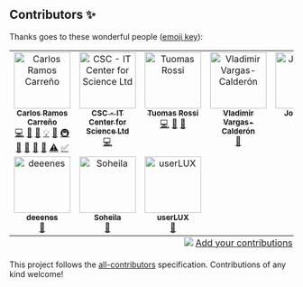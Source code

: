
## Contributors ✨

Thanks goes to these wonderful people ([emoji key](https://allcontributors.org/docs/en/emoji-key)):

<!-- ALL-CONTRIBUTORS-LIST:START - Do not remove or modify this section -->
<!-- prettier-ignore-start -->
<!-- markdownlint-disable -->
<table>
  <tbody>
    <tr>
      <td align="center" valign="top" width="14.28%"><a href="https://github.com/vnmabus"><img src="https://avatars.githubusercontent.com/u/2364173?v=4?s=100" width="100px;" alt="Carlos Ramos Carreño"/><br /><sub><b>Carlos Ramos Carreño</b></sub></a><br /><a href="https://github.com/VNMabus/rdata/commits?author=vnmabus" title="Code">💻</a> <a href="#data-vnmabus" title="Data">🔣</a> <a href="https://github.com/VNMabus/rdata/commits?author=vnmabus" title="Documentation">📖</a> <a href="#example-vnmabus" title="Examples">💡</a> <a href="#ideas-vnmabus" title="Ideas, Planning, & Feedback">🤔</a> <a href="#infra-vnmabus" title="Infrastructure (Hosting, Build-Tools, etc)">🚇</a> <a href="#maintenance-vnmabus" title="Maintenance">🚧</a> <a href="#projectManagement-vnmabus" title="Project Management">📆</a> <a href="#question-vnmabus" title="Answering Questions">💬</a> <a href="https://github.com/VNMabus/rdata/pulls?q=is%3Apr+reviewed-by%3Avnmabus" title="Reviewed Pull Requests">👀</a> <a href="https://github.com/VNMabus/rdata/commits?author=vnmabus" title="Tests">⚠️</a> <a href="#tutorial-vnmabus" title="Tutorials">✅</a></td>
      <td align="center" valign="top" width="14.28%"><a href="https://www.csc.fi"><img src="https://upload.wikimedia.org/wikipedia/en/6/6e/CSC_%E2%80%93_IT_Center_for_Science_%28logo%29.jpg?s=100" width="100px;" alt="CSC - IT Center for Science Ltd"/><br /><sub><b>CSC - IT Center for Science Ltd</b></sub></a><br /><a href="https://github.com/vnmabus/rdata/commits?author=trossi" title="Code">💻</a></td>
      <td align="center" valign="top" width="14.28%"><a href="https://github.com/trossi"><img src="https://avatars.githubusercontent.com/u/34502776?v=4?s=100" width="100px;" alt="Tuomas Rossi"/><br /><sub><b>Tuomas Rossi</b></sub></a><br /><a href="https://github.com/VNMabus/rdata/commits?author=trossi" title="Code">💻</a> <a href="#ideas-trossi" title="Ideas, Planning, & Feedback">🤔</a> <a href="https://github.com/VNMabus/rdata/issues?q=author%3Atrossi" title="Bug reports">🐛</a></td>
      <td align="center" valign="top" width="14.28%"><a href="https://www.researchgate.net/profile/Vladimir_Vargas-Calderon"><img src="https://avatars.githubusercontent.com/u/31494271?v=4?s=100" width="100px;" alt="Vladimir Vargas-Calderón"/><br /><sub><b>Vladimir Vargas-Calderón</b></sub></a><br /><a href="https://github.com/VNMabus/rdata/issues?q=author%3AVolodyaCO" title="Bug reports">🐛</a></td>
      <td align="center" valign="top" width="14.28%"><a href="https://jorgelindodaveiga.myportfolio.com/"><img src="https://avatars.githubusercontent.com/u/79350063?v=4?s=100" width="100px;" alt="Jorgelindo"/><br /><sub><b>Jorgelindo</b></sub></a><br /><a href="https://github.com/VNMabus/rdata/issues?q=author%3AJorgelindo238" title="Bug reports">🐛</a></td>
      <td align="center" valign="top" width="14.28%"><a href="https://github.com/zoj613"><img src="https://avatars.githubusercontent.com/u/44142765?v=4?s=100" width="100px;" alt="zoj613"/><br /><sub><b>zoj613</b></sub></a><br /><a href="https://github.com/VNMabus/rdata/issues?q=author%3Azoj613" title="Bug reports">🐛</a></td>
      <td align="center" valign="top" width="14.28%"><a href="https://github.com/schlegelp"><img src="https://avatars.githubusercontent.com/u/7161148?v=4?s=100" width="100px;" alt="Philipp Schlegel"/><br /><sub><b>Philipp Schlegel</b></sub></a><br /><a href="https://github.com/VNMabus/rdata/issues?q=author%3Aschlegelp" title="Bug reports">🐛</a></td>
    </tr>
    <tr>
      <td align="center" valign="top" width="14.28%"><a href="https://denes.omnipathdb.org/"><img src="https://avatars.githubusercontent.com/u/2679889?v=4?s=100" width="100px;" alt="deeenes"/><br /><sub><b>deeenes</b></sub></a><br /><a href="https://github.com/VNMabus/rdata/issues?q=author%3Adeeenes" title="Bug reports">🐛</a></td>
      <td align="center" valign="top" width="14.28%"><a href="https://github.com/soheila-sahami"><img src="https://avatars.githubusercontent.com/u/9429831?v=4?s=100" width="100px;" alt="Soheila"/><br /><sub><b>Soheila</b></sub></a><br /><a href="#ideas-soheila-sahami" title="Ideas, Planning, & Feedback">🤔</a></td>
      <td align="center" valign="top" width="14.28%"><a href="https://github.com/userLUX"><img src="https://avatars.githubusercontent.com/u/107994632?v=4?s=100" width="100px;" alt="userLUX"/><br /><sub><b>userLUX</b></sub></a><br /><a href="https://github.com/VNMabus/rdata/issues?q=author%3AuserLUX" title="Bug reports">🐛</a></td>
    </tr>
  </tbody>
  <tfoot>
    <tr>
      <td align="center" size="13px" colspan="7">
        <img src="https://raw.githubusercontent.com/all-contributors/all-contributors-cli/1b8533af435da9854653492b1327a23a4dbd0a10/assets/logo-small.svg">
          <a href="https://all-contributors.js.org/docs/en/bot/usage">Add your contributions</a>
        </img>
      </td>
    </tr>
  </tfoot>
</table>

<!-- markdownlint-restore -->
<!-- prettier-ignore-end -->

<!-- ALL-CONTRIBUTORS-LIST:END -->

This project follows the [all-contributors](https://github.com/all-contributors/all-contributors) specification. Contributions of any kind welcome!